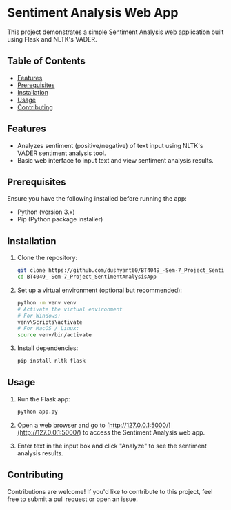 # Sentiment Analysis Web App

This project demonstrates a simple Sentiment Analysis web application built using Flask and NLTK's VADER.

## Table of Contents

- [Features](#features)
- [Prerequisites](#prerequisites)
- [Installation](#installation)
- [Usage](#usage)
- [Contributing](#contributing)

## Features

- Analyzes sentiment (positive/negative) of text input using NLTK's VADER sentiment analysis tool.
- Basic web interface to input text and view sentiment analysis results.

## Prerequisites

Ensure you have the following installed before running the app:

- Python (version 3.x)
- Pip (Python package installer)

## Installation

1. Clone the repository:

    ```bash
    git clone https://github.com/dushyant60/BT4049_-Sem-7_Project_SentimentAnalysisApp.git
    cd BT4049_-Sem-7_Project_SentimentAnalysisApp
    ```

2. Set up a virtual environment (optional but recommended):

    ```bash
    python -m venv venv
    # Activate the virtual environment
    # For Windows:
    venv\Scripts\activate
    # For MacOS / Linux:
    source venv/bin/activate
    ```

3. Install dependencies:

    ```bash
    pip install nltk flask
    ```

## Usage

1. Run the Flask app:

    ```bash
    python app.py
    ```

2. Open a web browser and go to [http://127.0.0.1:5000/](http://127.0.0.1:5000/) to access the Sentiment Analysis web app.

3. Enter text in the input box and click "Analyze" to see the sentiment analysis results.

## Contributing

Contributions are welcome! If you'd like to contribute to this project, feel free to submit a pull request or open an issue.
